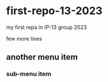 # first-repo-13-2023
my first repa in IP-13 group 2023



few more lines

## another menu item

### sub-menu item
